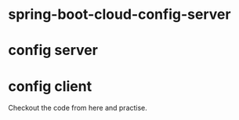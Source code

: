 # spring-boot-cloud-config-server

# config server 
# config  client


Checkout the code from here and practise.
